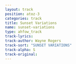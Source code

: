 ```yaml
---
layout: track
position: atoz-3
categories: track
title: Sunset Variations
name: sunset-variations
type: ahfow_track
track-lyrics: 
track-author: Wayne Rogers
track-sort: "SUNSET VARIATIONS"
track-alpha: S
track-original: 
---
```

